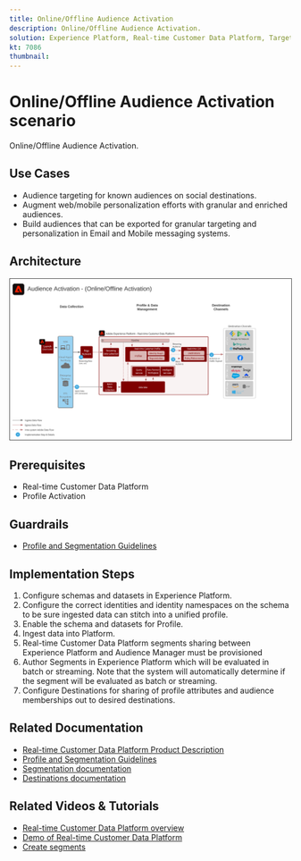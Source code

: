 ```yaml
---
title: Online/Offline Audience Activation
description: Online/Offline Audience Activation.
solution: Experience Platform, Real-time Customer Data Platform, Target, Audience Manager, Analytics, Experience Cloud Services, Data Collection
kt: 7086
thumbnail: 
---
```


# Online/Offline Audience Activation scenario

Online/Offline Audience Activation.

## Use Cases

* Audience targeting for known audiences on social destinations.
* Augment web/mobile personalization efforts with granular and enriched audiences.
* Build audiences that can be exported for granular targeting and personalization in Email and Mobile messaging systems.

## Architecture

<img src="assets/onoff.svg" alt="Reference architecture for the Online/Offline Audience Activation scenario" style="border:1px solid #4a4a4a" />

## Prerequisites

* Real-time Customer Data Platform
* Profile Activation

## Guardrails

* [Profile and Segmentation Guidelines](https://experienceleague.adobe.com/docs/experience-platform/profile/guardrails.html?lang=en)

## Implementation Steps

1. Configure schemas and datasets in Experience Platform.
1. Configure the correct identities and identity namespaces on the schema to be sure ingested data can stitch into a unified profile.
1. Enable the schema and datasets for Profile. 
1. Ingest data into Platform.
1. Real-time Customer Data Platform segments sharing between Experience Platform and Audience Manager must be provisioned
1. Author Segments in Experience Platform which will be evaluated in batch or streaming. Note that the system will automatically determine if the segment will be evaluated as batch or streaming.
1. Configure Destinations for sharing of profile attributes and audience memberships out to desired destinations.

## Related Documentation

* [Real-time Customer Data Platform Product Description](https://helpx.adobe.com/legal/product-descriptions/real-time-customer-data-platform.html)
* [Profile and Segmentation Guidelines](https://experienceleague.adobe.com/docs/experience-platform/profile/guardrails.html?lang=en)
* [Segmentation documentation](https://experienceleague.adobe.com/docs/experience-platform/segmentation/api/streaming-segmentation.html)
* [Destinations documentation](https://experienceleague.adobe.com/docs/experience-platform/destinations/catalog/overview.html)

## Related Videos & Tutorials

* [Real-time Customer Data Platform overview](https://experienceleague.adobe.com/docs/platform-learn/tutorials/application-services/rtcdp/understanding-the-real-time-customer-data-platform.html)
* [Demo of Real-time Customer Data Platform](https://experienceleague.adobe.com/docs/platform-learn/tutorials/application-services/rtcdp/demo.html)
* [Create segments](https://experienceleague.adobe.com/docs/platform-learn/tutorials/segments/create-segments.html)